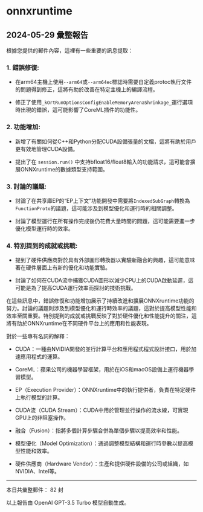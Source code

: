 # onnxruntime

## 2024-05-29 彙整報告

根據您提供的郵件內容，這裡有一些重要的訊息提取：



### 1. 錯誤修復:

- 在arm64主機上使用`--arm64`或`--arm64ec`標誌時需要自定義protoc執行文件的問題得到修正，這將有助於改善在特定主機上的編譯流程。

- 修正了使用`_kOrtRunOptionsConfigEnableMemoryArenaShrinkage_`運行選項時出現的錯誤，這可能影響了CoreML插件的功能性。



### 2. 功能增加:

- 新增了有關如何從C++和Python分配CUDA設備張量的文檔，這將有助於用戶更有效地管理CUDA設備。

- 提出了在 `session.run()` 中支持bfloat16/float8輸入的功能請求，這可能會擴展ONNXruntime的數據類型支持範圍。



### 3. 討論的議題:

- 討論了在共享庫EP的“EP上下文”功能開發中需要將`IndexedSubGraph`轉換為`FunctionProto`的議題，這可能涉及到模型優化和運行時的相關調整。

- 討論了模型運行在所有操作完成後仍花費大量時間的問題，這可能需要進一步優化模型運行時的效率。



### 4. 特別提到的成就或挑戰:

- 提到了硬件供應商對於具有外部圖形轉換器以實驗新融合的興趣，這可能意味著在硬件層面上有新的優化和功能實驗。

- 討論了如何在CUDA流中捕獲CUDA圖形以減少CPU上的CUDA啟動延遲，這可能是為了提高CUDA運行效率而探討的技術挑戰。



在這些訊息中，錯誤修復和功能增加展示了持續改進和擴展ONNXruntime功能的努力。討論的議題則涉及到模型優化和運行時效率的議題，這對於提高模型性能和效率至關重要。特別提到的成就或挑戰反映了對於硬件優化和性能提升的關注，這將有助於ONNXruntime在不同硬件平台上的應用和性能表現。



對於一些專有名詞的解釋：

- CUDA：一種由NVIDIA開發的並行計算平台和應用程式程式設計接口，用於加速應用程式的運算。

- CoreML：蘋果公司的機器學習框架，用於在iOS和macOS設備上運行機器學習模型。

- EP（Execution Provider）：ONNXruntime中的執行提供者，負責在特定硬件上執行模型的計算。

- CUDA流（CUDA Stream）：CUDA中用於管理並行操作的流水線，可實現GPU上的非阻塞操作。

- 融合（Fusion）：指將多個計算步驟合併為單個步驟以提高效率和性能。

- 模型優化（Model Optimization）：通過調整模型結構和運行時參數以提高模型性能和效率。

- 硬件供應商（Hardware Vendor）：生產和提供硬件設備的公司或組織，如NVIDIA、Intel等。



---



本日共彙整郵件： 82 封



以上報告由 OpenAI GPT-3.5 Turbo 模型自動生成。
